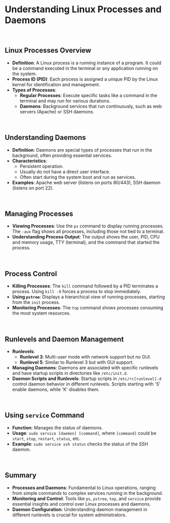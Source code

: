 # Understanding Linux Processes and Daemons

<br>

## Linux Processes Overview

- **Definition**: A Linux process is a running instance of a program. It could be a command executed in the terminal or any application running on the system.
- **Process ID (PID)**: Each process is assigned a unique PID by the Linux kernel for identification and management.
- **Types of Processes**:
  - **Regular Processes**: Execute specific tasks like a command in the terminal and may run for various durations.
  - **Daemons**: Background services that run continuously, such as web servers (Apache) or SSH daemons.

<br>

## Understanding Daemons

- **Definition**: Daemons are special types of processes that run in the background, often providing essential services.
- **Characteristics**:
  - Persistent operation.
  - Usually do not have a direct user interface.
  - Often start during the system boot and run as services.
- **Examples**: Apache web server (listens on ports 80/443), SSH daemon (listens on port 22).

<br>

## Managing Processes

- **Viewing Processes**: Use the `ps` command to display running processes. The `-aux` flag shows all processes, including those not tied to a terminal.
- **Understanding Process Output**: The output shows the user, PID, CPU and memory usage, TTY (terminal), and the command that started the process.

<br>

## Process Control

- **Killing Processes**: The `kill` command followed by a PID terminates a process. Using `kill -9` forces a process to stop immediately.
- **Using `pstree`**: Displays a hierarchical view of running processes, starting from the `init` process.
- **Monitoring Processes**: The `top` command shows processes consuming the most system resources.

<br>

## Runlevels and Daemon Management

- **Runlevels**:
  - **Runlevel 3**: Multi-user mode with network support but no GUI.
  - **Runlevel 5**: Similar to Runlevel 3 but with GUI support.
- **Managing Daemons**: Daemons are associated with specific runlevels and have startup scripts in directories like `/etc/init.d`.
- **Daemon Scripts and Runlevels**: Startup scripts in `/etc/rc[runlevel].d` control daemon behavior in different runlevels. Scripts starting with 'S' enable daemons, while 'K' disables them.

<br>

## Using `service` Command

- **Function**: Manages the status of daemons.
- **Usage**: `sudo service [daemon] [command]`, where `[command]` could be `start`, `stop`, `restart`, `status`, etc.
- **Example**: `sudo service ssh status` checks the status of the SSH daemon.

<br>

## Summary

- **Processes and Daemons**: Fundamental to Linux operations, ranging from simple commands to complex services running in the background.
- **Monitoring and Control**: Tools like `ps`, `pstree`, `top`, and `service` provide essential insights and control over Linux processes and daemons.
- **Daemon Configuration**: Understanding daemon management in different runlevels is crucial for system administrators.
